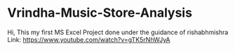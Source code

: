# Vrindha-Music-Store-Analysis

Hi,
This my first MS Excel Project 
done under the guidance of rishabhmishra 
Link:
https://www.youtube.com/watch?v=gTK5rNhWJyA
